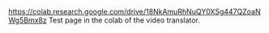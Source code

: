 https://colab.research.google.com/drive/18NkAmuRhNuQY0XSg447QZoaNWg5Bmx8z
Test page in the colab of the video translator.
